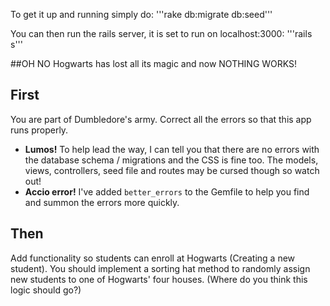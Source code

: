 To get it up and running simply do: 
'''rake db:migrate db:seed'''

You can then run the rails server, it is set to run on localhost:3000:
'''rails s'''

##OH NO
Hogwarts has lost all its magic and now NOTHING WORKS!

## First
You are part of Dumbledore's army. Correct all the errors so that this app runs properly.

* __Lumos!__ To help lead the way, I can tell you that there are no errors with the database schema / migrations and the CSS is fine too. The models, views, controllers, seed file and routes may be cursed though so watch out!
* __Accio error!__ I've added `better_errors` to the Gemfile to help you find and summon the errors more quickly.


## Then
Add functionality so students can enroll at Hogwarts (Creating a new student). You should implement a sorting hat method to randomly assign new students to one of Hogwarts' four houses. (Where do you think this logic should go?)
